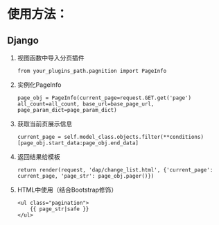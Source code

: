 # 使用方法：
## Django
1. 视图函数中导入分页插件
	
	`from your_plugins_path.pagnition import PageInfo`
2. 实例化PageInfo
	```
	page_obj = PageInfo(current_page=request.GET.get('page')
	all_count=all_count, base_url=base_page_url, page_param_dict=page_param_dict)
	```
3. 获取当前页展示信息
	
	`current_page = self.model_class.objects.filter(**conditions)[page_obj.start_data:page_obj.end_data]`
4. 返回结果给模板
	
	`return render(request, 'dap/change_list.html', {'current_page': current_page, 'page_str': page_obj.pager()})`
5. HTML中使用（结合Bootstrap修饰）
	```
	<ul class="pagination">
	    {{ page_str|safe }}
	</ul>
	```

